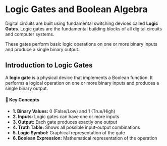 # Logic Gates and Boolean Algebra

Digital circuits are built using fundamental switching devices called **Logic Gates**. Logic gates are the fundamental building blocks of all digital circuits and computer systems.

These gates perform basic logic operations on one or more binary inputs and produce a single binary output.

## Introduction to Logic Gates


A <strong>logic gate</strong> is a physical device that implements a Boolean function. It performs a logical operation on one or more binary inputs and produces a single binary output.</p>

<div id="intro" class="section active">
    <div class="module">                    

<div class="key-points">
    <h4>🔑 Key Concepts</h4>
    <ul>
        <li><strong>1. Binary Values:</strong> 0 (False/Low) and 1 (True/High)</li>
        <li><strong>2. Inputs:</strong> Logic gates can have one or more inputs</li>
        <li><strong>3. Output:</strong> Each gate produces exactly one output</li>
        <li><strong>4. Truth Table:</strong> Shows all possible input-output combinations</li>
        <li><strong>5. Logic Symbol:</strong> Graphical representation of the gate</li>
        <li><strong>6. Boolean Expression:</strong> Mathematical representation of the operation</li>
    </ul>
</div>
